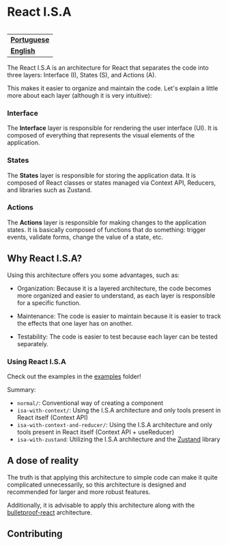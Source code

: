 <h1 align="left">React I.S.A</h1>

<!-- 
  If you want to replicate the feature of multi language, simply create a new README file on the root of repository and link to the main README.
 -->
<table align="right">
  <tr>
    <td>
      <strong>
        <a href="README.md">Portuguese</a>
      </strong>
    </td>
  </tr>
  <tr>
    <td>
      <strong>
        <a href="README-EN.md">English</a>
      </strong>
    </td>
  </tr>
</table>

The React I.S.A is an architecture for React that separates the code into three layers: Interface (I), States (S), and Actions (A).

This makes it easier to organize and maintain the code. Let's explain a little more about each layer (although it is very intuitive):

### Interface

The **Interface** layer is responsible for rendering the user interface (UI). It is composed of everything that represents the visual elements of the application.

### States

The **States** layer is responsible for storing the application data. It is composed of React classes or states managed via Context API, Reducers, and libraries such as Zustand.

### Actions

The **Actions** layer is responsible for making changes to the application states. It is basically composed of functions that do something: trigger events, validate forms, change the value of a state, etc.

## Why React I.S.A?

Using this architecture offers you some advantages, such as:

- Organization: Because it is a layered architecture, the code becomes more organized and easier to understand, as each layer is responsible for a specific function.

- Maintenance: The code is easier to maintain because it is easier to track the effects that one layer has on another.

- Testability: The code is easier to test because each layer can be tested separately.

### Using React I.S.A

Check out the examples in the [examples](/src/examples/) folder!

Summary:

- `normal/`: Conventional way of creating a component
- `isa-with-context/`: Using the I.S.A architecture and only tools present in React itself (Context API)
- `isa-with-context-and-reducer/`: Using the I.S.A architecture and only tools present in React itself (Context API + useReducer)
- `isa-with-zustand`: Utilizing the I.S.A architecture and the [Zustand](https://zustand-demo.pmnd.rs/) library

## A dose of reality

The truth is that applying this architecture to simple code can make it quite complicated unnecessarily, so this architecture is designed and recommended for larger and more robust features.

Additionally, it is advisable to apply this architecture along with the [bulletproof-react](https://github.com/alan2207/bulletproof-react) architecture.

## Contributing